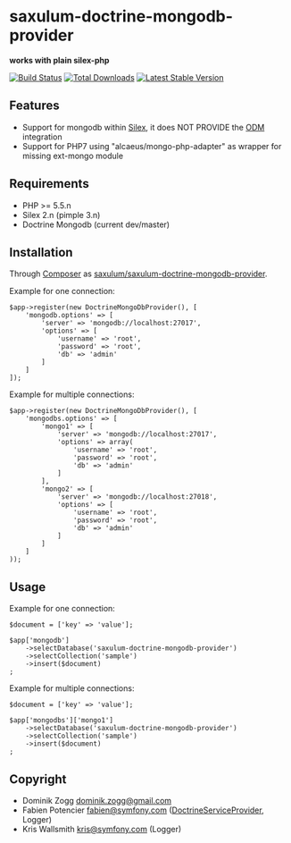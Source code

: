 saxulum-doctrine-mongodb-provider
=================================

**works with plain silex-php**

[![Build Status](https://api.travis-ci.org/saxulum/saxulum-doctrine-mongodb-provider.png?branch=master)](https://travis-ci.org/saxulum/saxulum-doctrine-mongodb-provider)
[![Total Downloads](https://poser.pugx.org/saxulum/saxulum-doctrine-mongodb-provider/downloads.png)](https://packagist.org/packages/saxulum/saxulum-doctrine-mongodb-provider)
[![Latest Stable Version](https://poser.pugx.org/saxulum/saxulum-doctrine-mongodb-provider/v/stable.png)](https://packagist.org/packages/saxulum/saxulum-doctrine-mongodb-provider)


Features
--------

 * Support for mongodb within [Silex][1], it does NOT PROVIDE the [ODM][2] integration
 * Support for PHP7 using "alcaeus/mongo-php-adapter" as wrapper for missing ext-mongo module


Requirements
------------

 * PHP >= 5.5.n
 * Silex 2.n (pimple 3.n)
 * Doctrine Mongodb (current dev/master)


Installation
------------

Through [Composer](http://getcomposer.org) as [saxulum/saxulum-doctrine-mongodb-provider][3].

Example for one connection:

``` {.php}
$app->register(new DoctrineMongoDbProvider(), [
    'mongodb.options' => [
        'server' => 'mongodb://localhost:27017',
        'options' => [
            'username' => 'root',
            'password' => 'root',
            'db' => 'admin'
        ]
    ]
]);
```

Example for multiple connections:

``` {.php}
$app->register(new DoctrineMongoDbProvider(), [
    'mongodbs.options' => [
        'mongo1' => [
            'server' => 'mongodb://localhost:27017',
            'options' => array(
                'username' => 'root',
                'password' => 'root',
                'db' => 'admin'
            ]
        ],
        'mongo2' => [
            'server' => 'mongodb://localhost:27018',
            'options' => [
                'username' => 'root',
                'password' => 'root',
                'db' => 'admin'
            ]
        ]
    ]
));
```

Usage
-----

Example for one connection:

``` {.php}
$document = ['key' => 'value'];

$app['mongodb']
    ->selectDatabase('saxulum-doctrine-mongodb-provider')
    ->selectCollection('sample')
    ->insert($document)
;
```

Example for multiple connections:

``` {.php}
$document = ['key' => 'value'];

$app['mongodbs']['mongo1']
    ->selectDatabase('saxulum-doctrine-mongodb-provider')
    ->selectCollection('sample')
    ->insert($document)
;
```

Copyright
---------
* Dominik Zogg <dominik.zogg@gmail.com>
* Fabien Potencier <fabien@symfony.com> ([DoctrineServiceProvider][4], Logger)
* Kris Wallsmith <kris@symfony.com> (Logger)

[1]: http://silex.sensiolabs.org/
[2]: http://docs.doctrine-project.org/projects/doctrine-mongodb-odm/en/latest/
[3]: https://packagist.org/packages/saxulum/saxulum-doctrine-mongodb-provider
[4]: http://silex.sensiolabs.org/doc/providers/doctrine.html